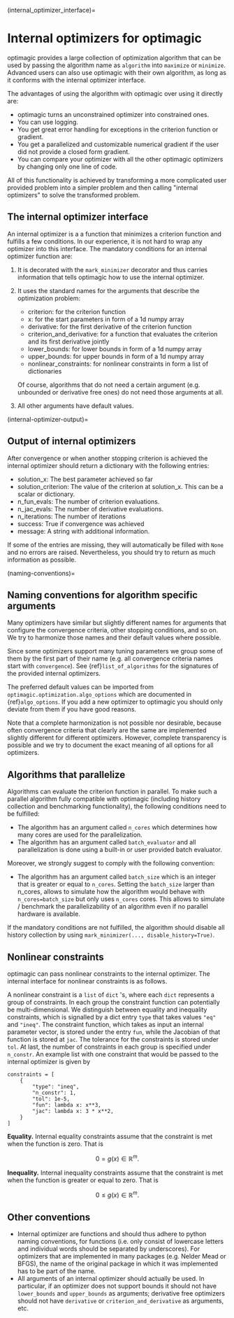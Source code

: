 (internal_optimizer_interface)=

# Internal optimizers for optimagic

optimagic provides a large collection of optimization algorithm that can be used by
passing the algorithm name as `algorithm` into `maximize` or `minimize`. Advanced users
can also use optimagic with their own algorithm, as long as it conforms with the
internal optimizer interface.

The advantages of using the algorithm with optimagic over using it directly are:

- optimagic turns an unconstrained optimizer into constrained ones.
- You can use logging.
- You get great error handling for exceptions in the criterion function or gradient.
- You get a parallelized and customizable numerical gradient if the user did not provide
  a closed form gradient.
- You can compare your optimizer with all the other optimagic optimizers by changing
  only one line of code.

All of this functionality is achieved by transforming a more complicated user provided
problem into a simpler problem and then calling "internal optimizers" to solve the
transformed problem.

## The internal optimizer interface

An internal optimizer is a a function that minimizes a criterion function and fulfills a
few conditions. In our experience, it is not hard to wrap any optimizer into this
interface. The mandatory conditions for an internal optimizer function are:

1. It is decorated with the `mark_minimizer` decorator and thus carries information that
   tells optimagic how to use the internal optimizer.

1. It uses the standard names for the arguments that describe the optimization problem:

   - criterion: for the criterion function
   - x: for the start parameters in form of a 1d numpy array
   - derivative: for the first derivative of the criterion function
   - criterion_and_derivative: for a function that evaluates the criterion and its first
     derivative jointly
   - lower_bounds: for lower bounds in form of a 1d numpy array
   - upper_bounds: for upper bounds in form of a 1d numpy array
   - nonlinear_constraints: for nonlinear constraints in form a list of dictionaries

   Of course, algorithms that do not need a certain argument (e.g. unbounded or
   derivative free ones) do not need those arguments at all.

1. All other arguments have default values.

(internal-optimizer-output)=

## Output of internal optimizers

After convergence or when another stopping criterion is achieved the internal optimizer
should return a dictionary with the following entries:

- solution_x: The best parameter achieved so far
- solution_criterion: The value of the criterion at solution_x. This can be a scalar or
  dictionary.
- n_fun_evals: The number of criterion evaluations.
- n_jac_evals: The number of derivative evaluations.
- n_iterations: The number of iterations
- success: True if convergence was achieved
- message: A string with additional information.

If some of the entries are missing, they will automatically be filled with `None` and no
errors are raised. Nevertheless, you should try to return as much information as
possible.

(naming-conventions)=

## Naming conventions for algorithm specific arguments

Many optimizers have similar but slightly different names for arguments that configure
the convergence criteria, other stopping conditions, and so on. We try to harmonize
those names and their default values where possible.

Since some optimizers support many tuning parameters we group some of them by the first
part of their name (e.g. all convergence criteria names start with `convergence`). See
{ref}`list_of_algorithms` for the signatures of the provided internal optimizers.

The preferred default values can be imported from `optimagic.optimization.algo_options`
which are documented in {ref}`algo_options`. If you add a new optimizer to optimagic you
should only deviate from them if you have good reasons.

Note that a complete harmonization is not possible nor desirable, because often
convergence criteria that clearly are the same are implemented slightly different for
different optimizers. However, complete transparency is possible and we try to document
the exact meaning of all options for all optimizers.

## Algorithms that parallelize

Algorithms can evaluate the criterion function in parallel. To make such a parallel
algorithm fully compatible with optimagic (including history collection and benchmarking
functionality), the following conditions need to be fulfilled:

- The algorithm has an argument called `n_cores` which determines how many cores are
  used for the parallelization.
- The algorithm has an argument called `batch_evaluator` and all parallelization is done
  using a built-in or user provided batch evaluator.

Moreover, we strongly suggest to comply with the following convention:

- The algorithm has an argument called `batch_size` which is an integer that is greater
  or equal to `n_cores`. Setting the `batch_size` larger than n_cores, allows to
  simulate how the algorithm would behave with `n_cores=batch_size` but only uses
  `n_cores` cores. This allows to simulate / benchmark the parallelizability of an
  algorithm even if no parallel hardware is available.

If the mandatory conditions are not fulfilled, the algorithm should disable all history
collection by using `mark_minimizer(..., disable_history=True)`.

## Nonlinear constraints

optimagic can pass nonlinear constraints to the internal optimizer. The internal
interface for nonlinear constraints is as follows.

A nonlinear constraint is a `list` of `dict` 's, where each `dict` represents a group of
constraints. In each group the constraint function can potentially be multi-dimensional.
We distinguish between equality and inequality constraints, which is signalled by a dict
entry `type` that takes values `"eq"` and `"ineq"`. The constraint function, which takes
as input an internal parameter vector, is stored under the entry `fun`, while the
Jacobian of that function is stored at `jac`. The tolerance for the constraints is
stored under `tol`. At last, the number of constraints in each group is specified under
`n_constr`. An example list with one constraint that would be passed to the internal
optimizer is given by

```
constraints = [
    {
        "type": "ineq",
        "n_constr": 1,
        "tol": 1e-5,
        "fun": lambda x: x**3,
        "jac": lambda x: 3 * x**2,
    }
]
```

**Equality.** Internal equality constraints assume that the constraint is met when the
function is zero. That is

$$
0 = g(x) \in \mathbb{R}^m .
$$

**Inequality.** Internal inequality constraints assume that the constraint is met when
the function is greater or equal to zero. That is

$$
0 \leq g(x) \in \mathbb{R}^m .
$$

## Other conventions

- Internal optimizer are functions and should thus adhere to python naming conventions,
  for functions (i.e. only consist of lowercase letters and individual words should be
  separated by underscores). For optimizers that are implemented in many packages (e.g.
  Nelder Mead or BFGS), the name of the original package in which it was implemented has
  to be part of the name.
- All arguments of an internal optimizer should actually be used. In particular, if an
  optimizer does not support bounds it should not have `lower_bounds` and `upper_bounds`
  as arguments; derivative free optimizers should not have `derivative` or
  `criterion_and_derivative` as arguments, etc.
